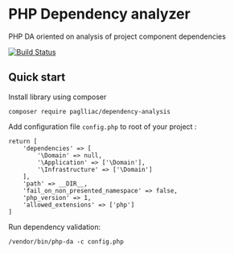 # PHP Dependency analyzer

PHP DA oriented on analysis of project component dependencies

<p>
	<a href="https://github.com/paglliac/php-dependency-analysis/actions"><img src="https://github.com/paglliac/php-dependency-analysis/actions/workflows/php.yml/badge.svg" alt="Build Status"></a>
</p>

## Quick start

Install library using composer 

```
composer require paglliac/dependency-analysis
```

Add configuration file `config.php` to root of your project :

```
return [
    'dependencies' => [
        '\Domain' => null,
        '\Application' => ['\Domain'],
        '\Infrastructure' => ['\Domain']
    ],
    'path' => __DIR__,
    'fail_on_non_presented_namespace' => false,
    'php_version' => 1,
    'allowed_extensions' => ['php']
]
```

Run dependency validation:

```
/vendor/bin/php-da -c config.php
```